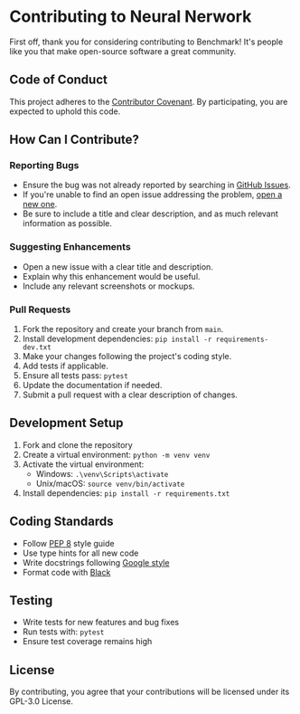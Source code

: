 # Contributing to Neural Nerwork

First off, thank you for considering contributing to Benchmark! It's people like you that make open-source software a great community.

## Code of Conduct

This project adheres to the [Contributor Covenant](https://www.contributor-covenant.org/). By participating, you are expected to uphold this code.

## How Can I Contribute?

### Reporting Bugs
- Ensure the bug was not already reported by searching in [GitHub Issues](https://github.com/Nsfr750/NeuralNetworkApp/issues).
- If you're unable to find an open issue addressing the problem, [open a new one](https://github.com/Nsfr750/NeuralNetworkApp/issues/new).
- Be sure to include a title and clear description, and as much relevant information as possible.

### Suggesting Enhancements
- Open a new issue with a clear title and description.
- Explain why this enhancement would be useful.
- Include any relevant screenshots or mockups.

### Pull Requests
1. Fork the repository and create your branch from `main`.
2. Install development dependencies: `pip install -r requirements-dev.txt`
3. Make your changes following the project's coding style.
4. Add tests if applicable.
5. Ensure all tests pass: `pytest`
6. Update the documentation if needed.
7. Submit a pull request with a clear description of changes.

## Development Setup

1. Fork and clone the repository
2. Create a virtual environment: `python -m venv venv`
3. Activate the virtual environment:
   - Windows: `.\venv\Scripts\activate`
   - Unix/macOS: `source venv/bin/activate`
4. Install dependencies: `pip install -r requirements.txt`

## Coding Standards
- Follow [PEP 8](https://www.python.org/dev/peps/pep-0008/) style guide
- Use type hints for all new code
- Write docstrings following [Google style](https://google.github.io/styleguide/pyguide.html#38-comments-and-docstrings)
- Format code with [Black](https://github.com/psf/black)

## Testing
- Write tests for new features and bug fixes
- Run tests with: `pytest`
- Ensure test coverage remains high

## License
By contributing, you agree that your contributions will be licensed under its GPL-3.0 License.
